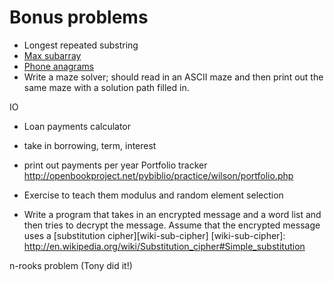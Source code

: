 # Bonus problems

* Longest repeated substring
* [Max subarray][max-subarray]
* [Phone anagrams][phone-anagrams]
* Write a maze solver; should read in an ASCII maze and then print out
  the same maze with a solution path filled in.

[max-subarray]: http://www.rubyquiz.com/quiz131.html
[phone-anagrams]: http://www.rubyquiz.com/quiz20.html

IO
* Loan payments calculator
 * take in borrowing, term, interest
 * print out payments per year
Portfolio tracker
http://openbookproject.net/pybiblio/practice/wilson/portfolio.php

* Exercise to teach them modulus and random element selection

* Write a program that takes in an encrypted message and a word list
  and then tries to decrypt the message. Assume that the encrypted
  message uses a [substitution cipher][wiki-sub-cipher]
[wiki-sub-cipher]: http://en.wikipedia.org/wiki/Substitution_cipher#Simple_substitution

n-rooks problem (Tony did it!)
